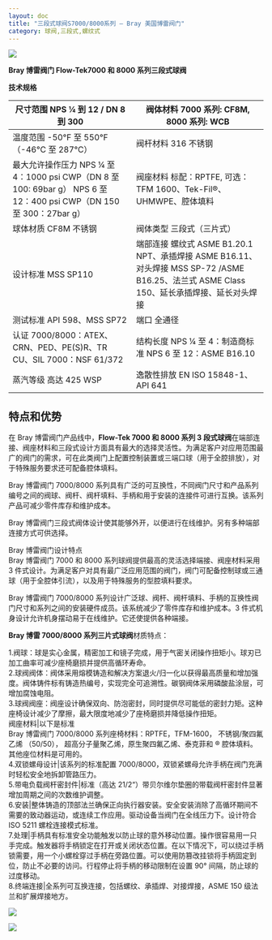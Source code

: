 ```yaml
---
layout: doc
title: "三段式球阀S7000/8000系列 – Bray 美国博雷阀门"
category: 球阀,三段式,螺纹式
---
```


![](/2022/09/download-10-1.png)

**Bray 博雷阀门 Flow-Tek7000 和 8000 系列三段式球阀**

**技术规格**

| 尺寸范围 NPS ¼ 到 12 / DN 8 到 300                                                                                   | 阀体材料 7000 系列: CF8M, 8000 系列: WCB                                                                                                    |
| -------------------------------------------------------------------------------------------------------------------- | ------------------------------------------------------------------------------------------------------------------------------------------- |
| 温度范围 \-50°F 至 550°F（-46°C 至 287°C）                                                                           | 阀杆材料 316 不锈钢                                                                                                                         |
| 最大允许操作压力 NPS ¼ 至 4：1000 psi CWP（DN 8 至 100: 69bar g） NPS 6 至 12：400 psi CWP（DN 150 至 300：27bar g） | 阀座材料 标配：RPTFE, 可选：TFM 1600、Tek-Fil®、UHMWPE、腔体填料                                                                            |
| 球体材质 CF8M 不锈钢                                                                                                 | 阀体类型 三段式（三片式）                                                                                                                   |
| 设计标准 MSS SP110                                                                                                   | 端部连接 螺纹式 ASME B1.20.1 NPT、承插焊接 ASME B16.11、 对头焊接 MSS SP-72 /ASME B16.25、法兰式 ASME Class 150、延长承插焊接、延长对头焊接 |
| 测试标准 API 598、MSS SP72                                                                                           | 端口 全通径                                                                                                                                 |
| 认证 7000/8000：ATEX、CRN、PED、PE(S)R、TR CU、SIL 7000：NSF 61/372                                                  | 结构长度 NPS ¼ 至 4：制造商标准 NPS 6 至 12：ASME B16.10                                                                                    |
| 蒸汽等级 高达 425 WSP                                                                                                | 逸散性排放 EN ISO 15848-1、API 641                                                                                                          |

## 特点和优势

在 Bray 博雷阀门产品线中，**Flow-Tek 7000 和 8000 系列 3 段式球阀**在端部连接、阀座材料和三段式设计方面具有最大的选择灵活性。为满足客户对应用范围最广的阀门的需求，可在此类阀门上配置控制装置或三端口球（用于全腔排放），对于特殊服务要求还可配备腔体填料。

Bray 博雷阀门 7000/8000 系列具有广泛的可互换性，不同阀门尺寸和产品系列编号之间的阀球、阀杆、阀杆填料、手柄和用于安装的连接件可进行互换。该系列产品可减少零件库存和维护成本。

Bray 博雷阀门三段式阀体设计使其能够外开，以便进行在线维护。另有多种端部连接方式可供选择。

Bray 博雷阀门设计特点  
Bray 博雷阀门 7000 和 8000 系列球阀提供最高的灵活选择端接、阀座材料采用 3 件式设计。为满足客户对具有最广泛应用范围的阀门，阀门可配备控制球或三通球（用于全腔体引流），以及用于特殊服务的型腔填料要求。

Bray 博雷阀门 7000/8000 系列设计广泛球、阀杆、阀杆填料、手柄的互换性阀门尺寸和系列之间的安装硬件成员。该系统减少了零件库存和维护成本。3 件式机身设计允许机身摆动易于在线维护。它还使提供各种端接。

**Bray 博雷 7000/8000 系列三片式球阀**材质特点：

1.阀球：球是实心金属，精密加工和镜子完成，用于气密关闭操作扭矩小。球刃已加工曲率可减少座椅磨损并提供高循环寿命。  
2.球阀阀体：阀体采用熔模铸造和解决方案退火/归一化以获得最高质量和增加强度。阀体铸件标有铸造热编号，实现完全可追溯性。碳钢阀体采用磷酸盐涂层，可增加腐蚀电阻。  
3.球阀阀座：阀座设计确保双向、防泡密封，同时提供尽可能低的密封力矩。这种座椅设计减少了摩擦，最大限度地减少了座椅磨损并降低操作扭矩。  
阀座材料|以下是标准  
Bray 博雷阀门 7000/8000 系列座椅材料：RPTFE，TFM-1600， 不锈钢/聚四氟乙烯 （50/50）， 超高分子量聚乙烯，原生聚四氟乙烯、泰克菲和 ® 腔体填料。其他座位材料是可用的。  
4.双锁螺母设计|该系列的标准配置 7000/8000，双锁紧螺母允许手柄在阀门充满时轻松安全地拆卸管路压力。  
5.带电负载阀杆密封件|标准（高达 21/2“）带贝尔维尔垫圈的带载阀杆密封件显著增加周期之间的次数维护调整。  
6.安装|整体铸造的顶部法兰确保正向执行器安装。安全安装消除了高循环期间不需要的致动器运动，或连续工作应用。驱动设备当阀门在全线压力下。设计符合 ISO 5211 螺栓连接模式标准。  
7.处理|手柄具有标准安全功能触发以防止球的意外移动位置。操作很容易用一只手完成。触发器将手柄锁定在打开或关闭状态位置。在以下情况下，可以绕过手柄锁需要，用一个小螺栓穿过手柄在旁路位置。可以使用防篡改挂锁将手柄固定到位，防止不必要的访问。行程停止将手柄的移动限制在设置 90° 间隔，防止球的过度移动。  
8.终端连接|全系列可互换连接，包括螺纹、承插焊、对接焊接，ASME 150 级法兰和扩展焊接地方。

![](/2022/10/%E6%88%AA%E5%B1%8F2022-10-18-%E4%B8%8B%E5%8D%883.17.57-1024x630.png)

![](/2022/10/%E6%88%AA%E5%B1%8F2022-10-18-%E4%B8%8B%E5%8D%883.18.04-1024x461.png)
